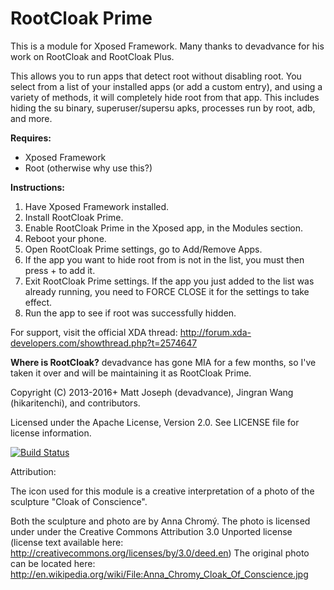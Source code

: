 RootCloak Prime
===============

This is a module for Xposed Framework. Many thanks to devadvance for his work on RootCloak and RootCloak Plus.

This allows you to run apps that detect root without disabling root. You select from a list of your installed apps (or add a custom entry), and using a variety of methods, it will completely hide root from that app. This includes hiding the su binary, superuser/supersu apks, processes run by root, adb, and more.

**Requires:**
- Xposed Framework
- Root (otherwise why use this?)

**Instructions:**

1. Have Xposed Framework installed.
2. Install RootCloak Prime.
3. Enable RootCloak Prime in the Xposed app, in the Modules section.
4. Reboot your phone.
5. Open RootCloak Prime settings, go to Add/Remove Apps.
6. If the app you want to hide root from is not in the list, you must then press + to add it.
7. Exit RootCloak Prime settings. If the app you just added to the list was already running, you need to FORCE CLOSE it for the settings to take effect.
8. Run the app to see if root was successfully hidden.

For support, visit the official XDA thread: http://forum.xda-developers.com/showthread.php?t=2574647

**Where is RootCloak?**
devadvance has gone MIA for a few months, so I've taken it over and will be maintaining it as RootCloak Prime.

Copyright (C) 2013-2016+ Matt Joseph (devadvance), Jingran Wang (hikaritenchi), and contributors.

Licensed under the Apache License, Version 2.0. See LICENSE file for license information.

[![Build Status](https://travis-ci.org/devadvance/rootcloak.svg?branch=master)](https://travis-ci.org/devadvance/rootcloak)

Attribution:

The icon used for this module is a creative interpretation of a photo of the sculpture "Cloak of Conscience".

Both the sculpture and photo are by Anna Chromý. The photo is licensed under under the Creative Commons Attribution 3.0 Unported license (license text available here: http://creativecommons.org/licenses/by/3.0/deed.en) The original photo can be located here: http://en.wikipedia.org/wiki/File:Anna_Chromy_Cloak_Of_Conscience.jpg
